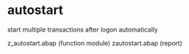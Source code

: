 # autostart
start multiple transactions after logon automatically

z_autostart.abap (function module)
zautostart.abap (report)
